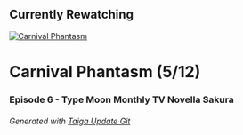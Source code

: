 ﻿
## Currently Rewatching

[![Carnival Phantasm](https://s4.anilist.co/file/anilistcdn/media/anime/cover/medium/bx10012-MNLVctKXaIAf.jpg)](https://anilist.co/anime/10012)

# Carnival Phantasm (5/12)

### Episode 6 - Type Moon Monthly TV Novella Sakura

###### *Generated with [Taiga Update Git](https://github.com/nike4613/taiga-update-git)*